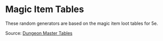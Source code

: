 # Magic Item Tables
These random generators are based on the 
magic item loot tables for 5e.

Source: [Dungeon Master Tables](https://dungeonmastertools.github.io/index.html#table-a)